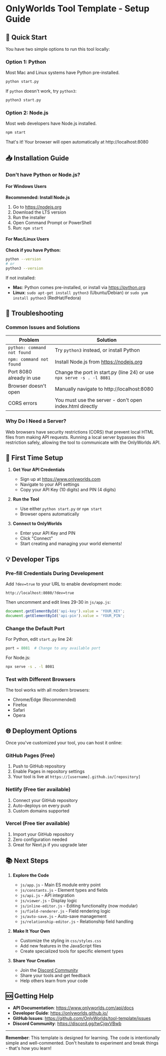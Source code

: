 # OnlyWorlds Tool Template - Setup Guide

## 🚀 Quick Start

You have two simple options to run this tool locally:

### Option 1: Python
Most Mac and Linux systems have Python pre-installed.

```bash
python start.py
```

If `python` doesn't work, try `python3`:
```bash
python3 start.py
```

### Option 2: Node.js
Most web developers have Node.js installed.

```bash
npm start
```

That's it! Your browser will open automatically at http://localhost:8080

## 📥 Installation Guide

### Don't have Python or Node.js?

#### For Windows Users
**Recommended: Install Node.js**
1. Go to https://nodejs.org
2. Download the LTS version
3. Run the installer
4. Open Command Prompt or PowerShell
5. Run: `npm start`

#### For Mac/Linux Users
**Check if you have Python:**
```bash
python --version
# or
python3 --version
```

If not installed:
- **Mac**: Python comes pre-installed, or install via https://python.org
- **Linux**: `sudo apt-get install python3` (Ubuntu/Debian) or `sudo yum install python3` (RedHat/Fedora)

## 🔧 Troubleshooting

### Common Issues and Solutions

| Problem | Solution |
|---------|----------|
| `python: command not found` | Try `python3` instead, or install Python |
| `npm: command not found` | Install Node.js from https://nodejs.org |
| Port 8080 already in use | Change the port in start.py (line 24) or use `npx serve -s . -l 8081` |
| Browser doesn't open | Manually navigate to http://localhost:8080 |
| CORS errors | You must use the server - don't open index.html directly |

### Why Do I Need a Server?

Web browsers have security restrictions (CORS) that prevent local HTML files from making API requests. Running a local server bypasses this restriction safely, allowing the tool to communicate with the OnlyWorlds API.

## 📝 First Time Setup

1. **Get Your API Credentials**
   - Sign up at https://www.onlyworlds.com
   - Navigate to your API settings
   - Copy your API Key (10 digits) and PIN (4 digits)

2. **Run the Tool**
   - Use either `python start.py` or `npm start`
   - Browser opens automatically

3. **Connect to OnlyWorlds**
   - Enter your API Key and PIN
   - Click "Connect"
   - Start creating and managing your world elements!

## 💡 Developer Tips

### Pre-fill Credentials During Development
Add `?dev=true` to your URL to enable development mode:
```
http://localhost:8080/?dev=true
```

Then uncomment and edit lines 29-30 in `js/app.js`:
```javascript
document.getElementById('api-key').value = 'YOUR_KEY';
document.getElementById('api-pin').value = 'YOUR_PIN';
```

### Change the Default Port
For Python, edit `start.py` line 24:
```python
port = 8081  # Change to any available port
```

For Node.js:
```bash
npx serve -s . -l 8081
```

### Test with Different Browsers
The tool works with all modern browsers:
- Chrome/Edge (Recommended)
- Firefox
- Safari
- Opera

## 🌐 Deployment Options

Once you've customized your tool, you can host it online:

### GitHub Pages (Free)
1. Push to GitHub repository
2. Enable Pages in repository settings
3. Your tool is live at `https://[username].github.io/[repository]`

### Netlify (Free tier available)
1. Connect your GitHub repository
2. Auto-deploys on every push
3. Custom domains supported

### Vercel (Free tier available)
1. Import your GitHub repository
2. Zero configuration needed
3. Great for Next.js if you upgrade later

## 📚 Next Steps

1. **Explore the Code**
   - `js/app.js` - Main ES module entry point
   - `js/constants.js` - Element types and fields
   - `js/api.js` - API integration
   - `js/viewer.js` - Display logic
   - `js/inline-editor.js` - Editing functionality (now modular)
   - `js/field-renderer.js` - Field rendering logic
   - `js/auto-save.js` - Auto-save management
   - `js/relationship-editor.js` - Relationship field handling

2. **Make It Your Own**
   - Customize the styling in `css/styles.css`
   - Add new features in the JavaScript files
   - Create specialized tools for specific element types

3. **Share Your Creation**
   - Join the [Discord Community](https://discord.gg/twCjqvVBwb)
   - Share your tools and get feedback
   - Help others learn from your code

## 🆘 Getting Help

- **API Documentation**: https://www.onlyworlds.com/api/docs
- **Developer Guide**: https://onlyworlds.github.io/
- **GitHub Issues**: https://github.com/OnlyWorlds/tool-template/issues
- **Discord Community**: https://discord.gg/twCjqvVBwb

---

**Remember**: This template is designed for learning. The code is intentionally simple and well-commented. Don't hesitate to experiment and break things - that's how you learn!
